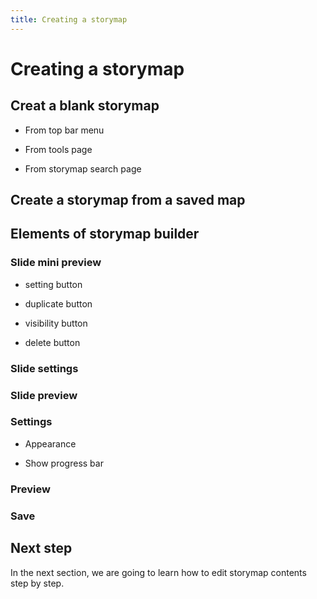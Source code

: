 ```yaml
---
title: Creating a storymap
---
```


# Creating a storymap

## Creat a blank storymap

- From top bar menu

- From tools page

- From storymap search page

## Create a storymap from a saved map

## Elements of storymap builder

### Slide mini preview

- setting button

- duplicate button

- visibility button

- delete button

### Slide settings

### Slide preview

### Settings

- Appearance

- Show progress bar

### Preview

### Save

## Next step

In the next section, we are going to learn how to edit storymap contents step by step.
